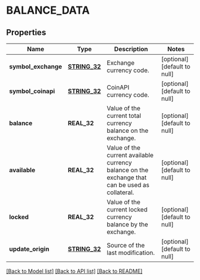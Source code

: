 # BALANCE_DATA

## Properties
Name | Type | Description | Notes
------------ | ------------- | ------------- | -------------
**symbol_exchange** | [**STRING_32**](STRING_32.md) | Exchange currency code. | [optional] [default to null]
**symbol_coinapi** | [**STRING_32**](STRING_32.md) | CoinAPI currency code. | [optional] [default to null]
**balance** | **REAL_32** | Value of the current total currency balance on the exchange. | [optional] [default to null]
**available** | **REAL_32** | Value of the current available currency balance on the exchange that can be used as collateral. | [optional] [default to null]
**locked** | **REAL_32** | Value of the current locked currency balance by the exchange. | [optional] [default to null]
**update_origin** | [**STRING_32**](STRING_32.md) | Source of the last modification.  | [optional] [default to null]

[[Back to Model list]](../README.md#documentation-for-models) [[Back to API list]](../README.md#documentation-for-api-endpoints) [[Back to README]](../README.md)


